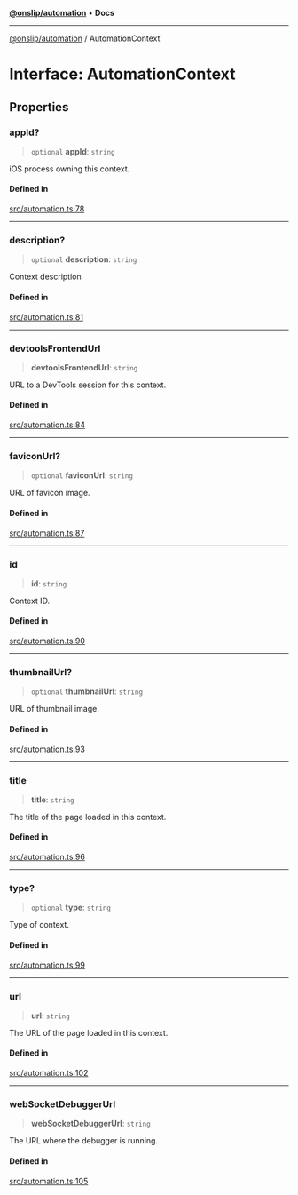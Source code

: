 [**@onslip/automation**](../README.md) • **Docs**

***

[@onslip/automation](../README.md) / AutomationContext

# Interface: AutomationContext

## Properties

### appId?

> `optional` **appId**: `string`

iOS process owning this context.

#### Defined in

[src/automation.ts:78](https://github.com/Onslip/automation/blob/47b008bfb3ccb6dbb1859ced61d380ee630ff6ad/src/automation.ts#L78)

***

### description?

> `optional` **description**: `string`

Context description

#### Defined in

[src/automation.ts:81](https://github.com/Onslip/automation/blob/47b008bfb3ccb6dbb1859ced61d380ee630ff6ad/src/automation.ts#L81)

***

### devtoolsFrontendUrl

> **devtoolsFrontendUrl**: `string`

URL to a DevTools session for this context.

#### Defined in

[src/automation.ts:84](https://github.com/Onslip/automation/blob/47b008bfb3ccb6dbb1859ced61d380ee630ff6ad/src/automation.ts#L84)

***

### faviconUrl?

> `optional` **faviconUrl**: `string`

URL of favicon image.

#### Defined in

[src/automation.ts:87](https://github.com/Onslip/automation/blob/47b008bfb3ccb6dbb1859ced61d380ee630ff6ad/src/automation.ts#L87)

***

### id

> **id**: `string`

Context ID.

#### Defined in

[src/automation.ts:90](https://github.com/Onslip/automation/blob/47b008bfb3ccb6dbb1859ced61d380ee630ff6ad/src/automation.ts#L90)

***

### thumbnailUrl?

> `optional` **thumbnailUrl**: `string`

URL of thumbnail image.

#### Defined in

[src/automation.ts:93](https://github.com/Onslip/automation/blob/47b008bfb3ccb6dbb1859ced61d380ee630ff6ad/src/automation.ts#L93)

***

### title

> **title**: `string`

The title of the page loaded in this context.

#### Defined in

[src/automation.ts:96](https://github.com/Onslip/automation/blob/47b008bfb3ccb6dbb1859ced61d380ee630ff6ad/src/automation.ts#L96)

***

### type?

> `optional` **type**: `string`

Type of context.

#### Defined in

[src/automation.ts:99](https://github.com/Onslip/automation/blob/47b008bfb3ccb6dbb1859ced61d380ee630ff6ad/src/automation.ts#L99)

***

### url

> **url**: `string`

The URL of the page loaded in this context.

#### Defined in

[src/automation.ts:102](https://github.com/Onslip/automation/blob/47b008bfb3ccb6dbb1859ced61d380ee630ff6ad/src/automation.ts#L102)

***

### webSocketDebuggerUrl

> **webSocketDebuggerUrl**: `string`

The URL where the debugger is running.

#### Defined in

[src/automation.ts:105](https://github.com/Onslip/automation/blob/47b008bfb3ccb6dbb1859ced61d380ee630ff6ad/src/automation.ts#L105)
